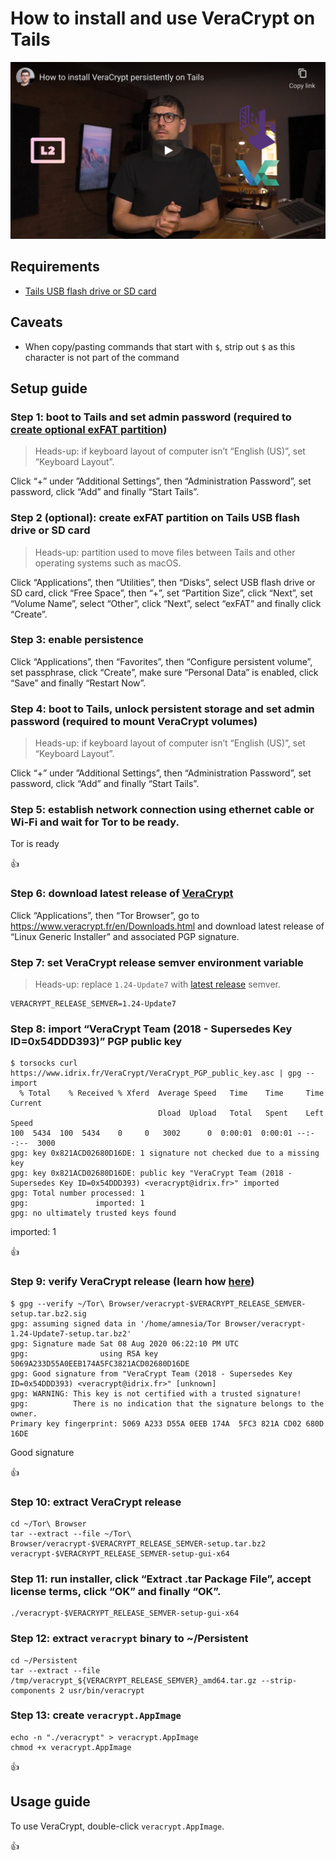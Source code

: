 <!--
Title: How to install and use VeraCrypt on Tails
Description: Learn how to install and use VeraCrypt on Tails.
Author: Sun Knudsen <https://github.com/sunknudsen>
Contributors: Sun Knudsen <https://github.com/sunknudsen>
Reviewers:
Publication date: 2021-05-09T12:10:53.922Z
Listed: true
-->

# How to install and use VeraCrypt on Tails

[![How to install VeraCrypt persistently on Tails](how-to-install-veracrypt-persistently-on-tails.png)](https://www.youtube.com/watch?v=ZlWNmpFxk1g "How to install VeraCrypt persistently on Tails")

## Requirements

- [Tails USB flash drive or SD card](../how-to-install-tails-on-usb-flash-drive-or-sd-card-on-macos)

## Caveats

- When copy/pasting commands that start with `$`, strip out `$` as this character is not part of the command

## Setup guide

### Step 1: boot to Tails and set admin password (required to [create optional exFAT partition](#step-2-optional-create-exfat-partition-on-tails-usb-flash-drive-or-sd-card))

> Heads-up: if keyboard layout of computer isn’t “English (US)”, set “Keyboard Layout”.

Click “+” under ”Additional Settings”, then “Administration Password”, set password, click “Add” and finally “Start Tails”.

### Step 2 (optional): create exFAT partition on Tails USB flash drive or SD card

> Heads-up: partition used to move files between Tails and other operating systems such as macOS.

Click “Applications”, then “Utilities”, then “Disks”, select USB flash drive or SD card, click “Free Space”, then “+”, set “Partition Size”, click “Next”, set “Volume Name”, select “Other”, click “Next”, select “exFAT” and finally click “Create”.

### Step 3: enable persistence

Click “Applications”, then “Favorites”, then “Configure persistent volume”, set passphrase, click “Create”, make sure “Personal Data” is enabled, click “Save” and finally “Restart Now”.

### Step 4: boot to Tails, unlock persistent storage and set admin password (required to mount VeraCrypt volumes)

> Heads-up: if keyboard layout of computer isn’t “English (US)”, set “Keyboard Layout”.

Click “+” under ”Additional Settings”, then “Administration Password”, set password, click “Add” and finally “Start Tails”.

### Step 5: establish network connection using ethernet cable or Wi-Fi and wait for Tor to be ready.

Tor is ready

👍

### Step 6: download latest release of [VeraCrypt](https://veracrypt.fr/en/Home.html)

Click “Applications”, then “Tor Browser”, go to https://www.veracrypt.fr/en/Downloads.html and download latest release of “Linux Generic Installer” and associated PGP signature.

### Step 7: set VeraCrypt release semver environment variable

> Heads-up: replace `1.24-Update7` with [latest release](https://www.veracrypt.fr/en/Downloads.html) semver.

```shell
VERACRYPT_RELEASE_SEMVER=1.24-Update7
```

### Step 8: import “VeraCrypt Team (2018 - Supersedes Key ID=0x54DDD393)” PGP public key

```console
$ torsocks curl https://www.idrix.fr/VeraCrypt/VeraCrypt_PGP_public_key.asc | gpg --import
  % Total    % Received % Xferd  Average Speed   Time    Time     Time  Current
                                 Dload  Upload   Total   Spent    Left  Speed
100  5434  100  5434    0     0   3002      0  0:00:01  0:00:01 --:--:--  3000
gpg: key 0x821ACD02680D16DE: 1 signature not checked due to a missing key
gpg: key 0x821ACD02680D16DE: public key "VeraCrypt Team (2018 - Supersedes Key ID=0x54DDD393) <veracrypt@idrix.fr>" imported
gpg: Total number processed: 1
gpg:               imported: 1
gpg: no ultimately trusted keys found
```

imported: 1

👍

### Step 9: verify VeraCrypt release (learn how [here](../how-to-verify-pgp-digital-signatures-using-gnupg-on-macos))

```console
$ gpg --verify ~/Tor\ Browser/veracrypt-$VERACRYPT_RELEASE_SEMVER-setup.tar.bz2.sig
gpg: assuming signed data in '/home/amnesia/Tor Browser/veracrypt-1.24-Update7-setup.tar.bz2'
gpg: Signature made Sat 08 Aug 2020 06:22:10 PM UTC
gpg:                using RSA key 5069A233D55A0EEB174A5FC3821ACD02680D16DE
gpg: Good signature from "VeraCrypt Team (2018 - Supersedes Key ID=0x54DDD393) <veracrypt@idrix.fr>" [unknown]
gpg: WARNING: This key is not certified with a trusted signature!
gpg:          There is no indication that the signature belongs to the owner.
Primary key fingerprint: 5069 A233 D55A 0EEB 174A  5FC3 821A CD02 680D 16DE
```

Good signature

👍

### Step 10: extract VeraCrypt release

```shell
cd ~/Tor\ Browser
tar --extract --file ~/Tor\ Browser/veracrypt-$VERACRYPT_RELEASE_SEMVER-setup.tar.bz2 veracrypt-$VERACRYPT_RELEASE_SEMVER-setup-gui-x64
```

### Step 11: run installer, click “Extract .tar Package File”, accept license terms, click “OK” and finally “OK”.

```shell
./veracrypt-$VERACRYPT_RELEASE_SEMVER-setup-gui-x64
```

### Step 12: extract `veracrypt` binary to ~/Persistent

```shell
cd ~/Persistent
tar --extract --file /tmp/veracrypt_${VERACRYPT_RELEASE_SEMVER}_amd64.tar.gz --strip-components 2 usr/bin/veracrypt
```

### Step 13: create `veracrypt.AppImage`

```shell
echo -n "./veracrypt" > veracrypt.AppImage
chmod +x veracrypt.AppImage
```

👍

## Usage guide

To use VeraCrypt, double-click `veracrypt.AppImage`.

👍
